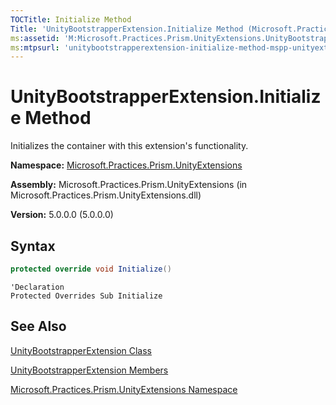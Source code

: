 ```yaml
---
TOCTitle: Initialize Method
Title: 'UnityBootstrapperExtension.Initialize Method (Microsoft.Practices.Prism.UnityExtensions)'
ms:assetid: 'M:Microsoft.Practices.Prism.UnityExtensions.UnityBootstrapperExtension.Initialize'
ms:mtpsurl: 'unitybootstrapperextension-initialize-method-mspp-unityextensions.md'
---
```


# UnityBootstrapperExtension.Initialize Method

Initializes the container with this extension's functionality.

**Namespace:** [Microsoft.Practices.Prism.UnityExtensions](mspp-unityextensions-namespace)

**Assembly:** Microsoft.Practices.Prism.UnityExtensions (in Microsoft.Practices.Prism.UnityExtensions.dll)

**Version:** 5.0.0.0 (5.0.0.0)

## Syntax
```C#
protected override void Initialize()
```

```VB
'Declaration
Protected Overrides Sub Initialize
```

## See Also

[UnityBootstrapperExtension Class](unitybootstrapperextension-class-mspp-unityextensions)

[UnityBootstrapperExtension Members](unitybootstrapperextension-members-mspp-unityextensions)

[Microsoft.Practices.Prism.UnityExtensions Namespace](mspp-unityextensions-namespace)
